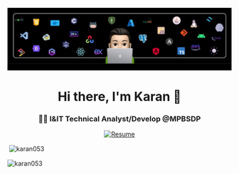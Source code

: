 ![Banner](https://github.com/Karan053/Karan053/blob/main/assets/images/Banner.jpg)

<h1 align="center">Hi there, I'm Karan 👋</h1>
<h3 align="center">👨‍💻 I&IT Technical Analyst/Develop @MPBSDP</h3>

<p align="center">
  <a href="https://drive.google.com/file/d/13nblnqdP3wUaFQ4mwQ5yUpFQZ5R0qVly/view?usp=sharing" target="_blank">
    <img alt="Resume" src="https://img.shields.io/badge/Resume-528BFF.svg?style=for-the-badge&logo=googledrive&logoColor=white" />
  </a>
</p>

<p>&nbsp;<img align="center" src="https://github-readme-stats.vercel.app/api?username=karan053&show_icons=true&locale=en" alt="karan053" /></p>

<p><img align="center" src="https://github-readme-streak-stats.herokuapp.com/?user=karan053&" alt="karan053" /></p>
